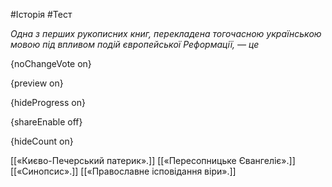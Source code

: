 #Історія #Тест

*Одна з перших рукописних книг, перекладена тогочасною українською мовою під впливом подій європейської Реформації, — це*

{noChangeVote on}

{preview on}

{hideProgress on}

{shareEnable off}

{hideCount on}

[[«Києво-Печерський патерик».]]
[[«Пересопницьке Євангеліє».]]
[[«Синопсис».]]
[[«Православне ісповідання віри».]]
